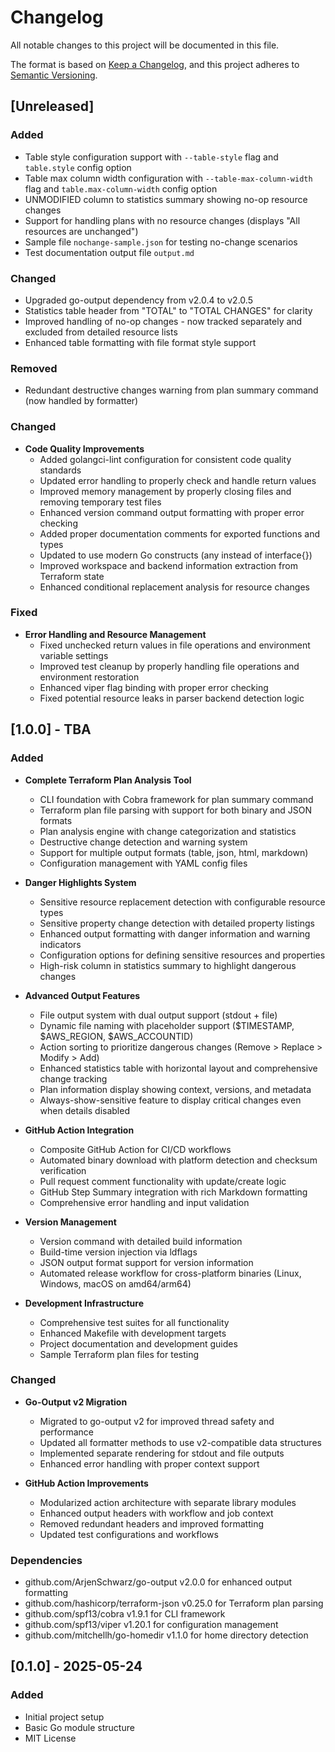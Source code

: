 # Changelog

All notable changes to this project will be documented in this file.

The format is based on [Keep a Changelog](https://keepachangelog.com/en/1.0.0/),
and this project adheres to [Semantic Versioning](https://semver.org/spec/v2.0.0.html).

## [Unreleased]

### Added
- Table style configuration support with `--table-style` flag and `table.style` config option
- Table max column width configuration with `--table-max-column-width` flag and `table.max-column-width` config option
- UNMODIFIED column to statistics summary showing no-op resource changes
- Support for handling plans with no resource changes (displays "All resources are unchanged")
- Sample file `nochange-sample.json` for testing no-change scenarios
- Test documentation output file `output.md`

### Changed
- Upgraded go-output dependency from v2.0.4 to v2.0.5
- Statistics table header from "TOTAL" to "TOTAL CHANGES" for clarity
- Improved handling of no-op changes - now tracked separately and excluded from detailed resource lists
- Enhanced table formatting with file format style support

### Removed
- Redundant destructive changes warning from plan summary command (now handled by formatter)

### Changed
- **Code Quality Improvements**
  - Added golangci-lint configuration for consistent code quality standards
  - Updated error handling to properly check and handle return values
  - Improved memory management by properly closing files and removing temporary test files
  - Enhanced version command output formatting with proper error checking
  - Added proper documentation comments for exported functions and types
  - Updated to use modern Go constructs (any instead of interface{})
  - Improved workspace and backend information extraction from Terraform state
  - Enhanced conditional replacement analysis for resource changes

### Fixed
- **Error Handling and Resource Management**
  - Fixed unchecked return values in file operations and environment variable settings
  - Improved test cleanup by properly handling file operations and environment restoration
  - Enhanced viper flag binding with proper error checking
  - Fixed potential resource leaks in parser backend detection logic

## [1.0.0] - TBA

### Added
- **Complete Terraform Plan Analysis Tool**
  - CLI foundation with Cobra framework for plan summary command
  - Terraform plan file parsing with support for both binary and JSON formats
  - Plan analysis engine with change categorization and statistics
  - Destructive change detection and warning system
  - Support for multiple output formats (table, json, html, markdown)
  - Configuration management with YAML config files

- **Danger Highlights System**
  - Sensitive resource replacement detection with configurable resource types
  - Sensitive property change detection with detailed property listings
  - Enhanced output formatting with danger information and warning indicators
  - Configuration options for defining sensitive resources and properties
  - High-risk column in statistics summary to highlight dangerous changes

- **Advanced Output Features**
  - File output system with dual output support (stdout + file)
  - Dynamic file naming with placeholder support ($TIMESTAMP, $AWS_REGION, $AWS_ACCOUNTID)
  - Action sorting to prioritize dangerous changes (Remove > Replace > Modify > Add)
  - Enhanced statistics table with horizontal layout and comprehensive change tracking
  - Plan information display showing context, versions, and metadata
  - Always-show-sensitive feature to display critical changes even when details disabled

- **GitHub Action Integration**
  - Composite GitHub Action for CI/CD workflows
  - Automated binary download with platform detection and checksum verification
  - Pull request comment functionality with update/create logic
  - GitHub Step Summary integration with rich Markdown formatting
  - Comprehensive error handling and input validation

- **Version Management**
  - Version command with detailed build information
  - Build-time version injection via ldflags
  - JSON output format support for version information
  - Automated release workflow for cross-platform binaries (Linux, Windows, macOS on amd64/arm64)

- **Development Infrastructure**
  - Comprehensive test suites for all functionality
  - Enhanced Makefile with development targets
  - Project documentation and development guides
  - Sample Terraform plan files for testing

### Changed
- **Go-Output v2 Migration**
  - Migrated to go-output v2 for improved thread safety and performance
  - Updated all formatter methods to use v2-compatible data structures
  - Implemented separate rendering for stdout and file outputs
  - Enhanced error handling with proper context support

- **GitHub Action Improvements**
  - Modularized action architecture with separate library modules
  - Enhanced output headers with workflow and job context
  - Removed redundant headers and improved formatting
  - Updated test configurations and workflows

### Dependencies
- github.com/ArjenSchwarz/go-output v2.0.0 for enhanced output formatting
- github.com/hashicorp/terraform-json v0.25.0 for Terraform plan parsing
- github.com/spf13/cobra v1.9.1 for CLI framework
- github.com/spf13/viper v1.20.1 for configuration management
- github.com/mitchellh/go-homedir v1.1.0 for home directory detection

## [0.1.0] - 2025-05-24

### Added
- Initial project setup
- Basic Go module structure
- MIT License
